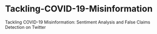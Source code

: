 # Tackling-COVID-19-Misinformation
Tackling COVID-19 Misinformation: Sentiment Analysis and False Claims Detection on Twitter
